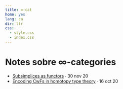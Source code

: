 ```yaml
---
title: ∞-cat
home: yes
lang: ca
dir: ltr
css:
  - style.css
  - index.css
---
```


# Notes sobre ∞-categories

- [Subsimplices as functors](30-11-20.html) ∙ 30 nov 20
- [Encoding CwFs in homotopy type theory](16-10-20.html) ∙ 16 oct 20
